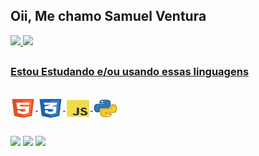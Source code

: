 ## Oii, Me chamo Samuel Ventura 
<div>
  <a href="https://github.com/samuel-ventura">
  <img height="180em" src="https://github-readme-stats.vercel.app/api?username=samuel-ventura&show_icons=true&theme=dracula&include_all_commits=true&count_private=true"/>
  <img height="180em" src="https://github-readme-stats.vercel.app/api/top-langs/?username=samuel-ventura&layout=compact&langs_count=16&theme=dracula"/>
</div>
  
  ##
  
<h3><strong>Estou Estudando e/ou usando essas linguagens</strong></h3>
<div style="display: inline_block"><br>
  <img align="center" height="30" width="40" src="/icon-html5.svg" alt="sam-HTML">
  <img align="center" height="30" width="40" src="/icon-css3.svg" alt="sam-CSS">
  <img align="center" height="30" width="40" src="/icon-js.svg" alt="sam-js">
  <img align="center" height="30" width="40" src="/icon-python.svg" alt="sam-python">
</div>
  
  ##
  
<div>
  <a href="https://www.instagram.com/sam_ph7/" target="_blank"> <img src="https://img.shields.io/badge/-Instagram-%23F96EBA%20?style=for-the-badge&logo=instagram&logoColor=white" target="_blank"></a>
  <a href="https://www.twitch.tv/thenoobfps" target="_blank"> <img src="https://img.shields.io/badge/-Twitch-%23D100FA?style=for-the-badge&logo=twitch&logoColor=white" target="_blank"></a>
  <a href="https://www.linkedin.com/in/samuel-ventura/" target="_blank"> <img src="https://img.shields.io/badge/-LinkedIn-%232E5CF6?style=for-the-badge&logo=linkedIn&logoColor=white"></a>
</div>
